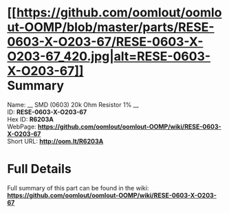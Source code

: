 
[[https://github.com/oomlout/oomlout-OOMP/blob/master/parts/RESE-0603-X-O203-67/RESE-0603-X-O203-67_420.jpg|alt=RESE-0603-X-O203-67]]     
Summary
=================
  
Name: __ SMD (0603) 20k Ohm Resistor 1% __    
ID: __RESE-0603-X-O203-67__   
Hex ID: __R6203A__   
WebPage: __https://github.com/oomlout/oomlout-OOMP/wiki/RESE-0603-X-O203-67__   
Short URL: __http://oom.lt/R6203A__   

Full Details
==========================
Full summary of this part can be found in the wiki:   
__https://github.com/oomlout/oomlout-OOMP/wiki/RESE-0603-X-O203-67__    

